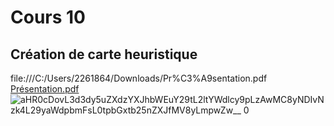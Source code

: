 # Cours 10
## Création de carte heuristique
file:///C:/Users/2261864/Downloads/Pr%C3%A9sentation.pdf
[Présentation.pdf](https://github.com/Chiefkiffe/exemple_journal_de_bord/files/9985146/Presentation.pdf)
![aHR0cDovL3d3dy5uZXdzYXJhbWEuY29tL2ltYWdlcy9pLzAwMC8yNDIvNzk4L29yaWdpbmFsL0tpbGxtb25nZXJfMV8yLmpwZw__ 0](https://user-images.githubusercontent.com/112128368/201222656-0f50f133-6369-448d-ab27-64156fff05cf.jpg)
